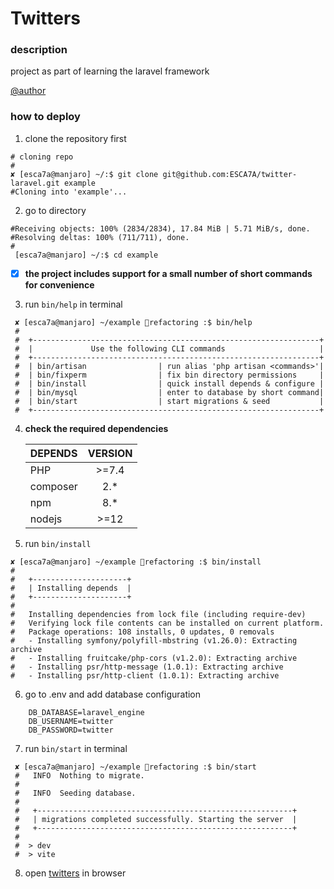 # **Twitters**

### description
project as part of learning the laravel framework


[@author](https://github.com/ESCA7A)
### how to deploy

1. clone the repository first
```
# cloning repo
#
✘ [esca7a@manjaro] ~/:$ git clone git@github.com:ESCA7A/twitter-laravel.git example
#Cloning into 'example'...
```
2. go to directory 
```
#Receiving objects: 100% (2834/2834), 17.84 MiB | 5.71 MiB/s, done.
#Resolving deltas: 100% (711/711), done.
#
 [esca7a@manjaro] ~/:$ cd example
```
- [x] **the project includes support for a small number of short commands for convenience**
3. run `bin/help` in terminal

```
 ✘ [esca7a@manjaro] ~/example 🌴refactoring :$ bin/help
 #   
 #  +----------------------------------------------------------------+
 #  |             Use the following CLI commands                     |
 #  +----------------------------------------------------------------+
 #  | bin/artisan                | run alias 'php artisan <commands>'|
 #  | bin/fixperm                | fix bin directory permissions     |
 #  | bin/install                | quick install depends & configure |
 #  | bin/mysql                  | enter to database by short command|
 #  | bin/start                  | start migrations & seed           |
 #  +----------------------------------------------------------------+
```

4. **check the required dependencies**
    
    | DEPENDS  | VERSION |
    |:---------|:-------:|
    | PHP      | \>=7.4  |
    | composer |   2.*   |
    | npm      |   8.*   |
    | nodejs   |    >=12     |


5. run `bin/install`
```
✘ [esca7a@manjaro] ~/example 🌴refactoring :$ bin/install   
#
#   +---------------------+
#   | Installing depends  |
#   +---------------------+
#
#   Installing dependencies from lock file (including require-dev)
#   Verifying lock file contents can be installed on current platform.
#   Package operations: 108 installs, 0 updates, 0 removals
#   - Installing symfony/polyfill-mbstring (v1.26.0): Extracting archive
#   - Installing fruitcake/php-cors (v1.2.0): Extracting archive
#   - Installing psr/http-message (1.0.1): Extracting archive
#   - Installing psr/http-client (1.0.1): Extracting archive
```

6. go to .env and add database configuration 

```
    DB_DATABASE=laravel_engine
    DB_USERNAME=twitter
    DB_PASSWORD=twitter
```

7. run `bin/start` in terminal

```
 ✘ [esca7a@manjaro] ~/example 🌴refactoring :$ bin/start
 #   INFO  Nothing to migrate.
 #
 #   INFO  Seeding database.
 #
 #   +---------------------------------------------------------+
 #   | migrations completed successfully. Starting the server  |
 #   +---------------------------------------------------------+
 #
 #  > dev
 #  > vite
```

8. open [twitters](http://127.0.0.1:8000/) in browser
